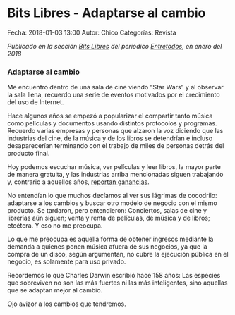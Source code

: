 Bits Libres - Adaptarse al cambio
==================================

Fecha: 2018-01-03 13:00
Autor: Chico
Categorías: Revista

_Publicado en la sección [Bits Libres](http://www.gulag.org.mx/revista/2016-05-10-Bits-Libres.html) del periódico [Entretodos](http://periodicoentretodos.com/), en enero del 2018_

<!-- break -->

### Adaptarse al cambio

Me encuentro dentro de una sala de cine viendo “Star Wars” y al observar la sala llena, recuerdo una serie de eventos motivados por el crecimiento del uso de Internet.

Hace algunos años se empezó a popularizar el compartir tanto música como películas y documentos usando distintos protocolos y programas. Recuerdo varias empresas y personas que alzaron la voz diciendo que las industrias del cine, de la música y de los libros se detendrían e incluso desaparecerían terminando con el trabajo de miles de personas detrás del producto final.

Hoy podemos escuchar música, ver películas y leer libros, la mayor parte de manera gratuita, y las industrias arriba mencionadas siguen trabajando y, contrario a aquellos años, [reportan ganancias](https://www.elsoldecuernavaca.com.mx/celebridades/la-sociedad-de-autores-y-compositores-de-mexico-reportan-mas-ganancias-por-derechos-de-autor).

No entendían lo que muchos decíamos al ver sus lágrimas de cocodrilo: adaptarse a los cambios y buscar otro modelo de negocio con el mismo producto. Se tardaron, pero entendieron: Conciertos, salas de cine y librerías aún siguen; venta y renta de películas, de música y de libros; etcétera. Y eso no me preocupa.

Lo que me preocupa es aquella forma de obtener ingresos mediante la demanda a quienes ponen música afuera de sus negocios, ya que la compra de un disco, según argumentan, no cubre la ejecución pública en el negocio, es solamente para uso privado.

Recordemos lo que Charles Darwin escribió hace 158 años: Las especies que sobreviven no son las más fuertes ni las más inteligentes, sino aquellas que se adaptan mejor al cambio. 

Ojo avizor a los cambios que tendremos.
